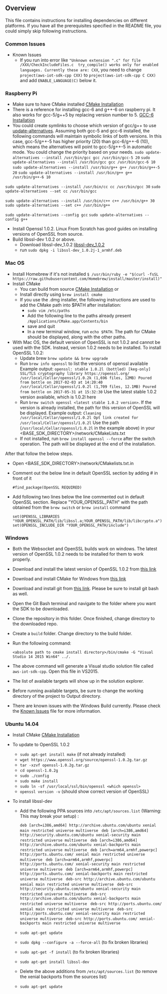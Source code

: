 ## Overview
This file contains instructions for installing dependencies on different platforms. If you have all the prerequisites specified in the README file, you could simply skip following instructions. 


### Common Issues
  * Known Issues
    * If you run into error like `"Unknown extension ".c" for file /XXX/CheckIncludeFiles.c  try_compile() works only for enabled languages. Currently these are: CXX`,  you need to change `project(aws-iot-sdk-cpp CXX)` to `project(aws-iot-sdk-cpp C CXX)` and add `ENABLE_LANGUAGE(C)` below it. 


### Raspberry Pi

  * Make sure to have CMake installed [CMake Installation](https://cmake.org/install/)
  * There is a reference for installing gcc-6 and g++-6 on raspberry pi. It also works for gcc-5/g++5 by replacing version number to 5. [GCC-6 Installation](https://solarianprogrammer.com/2016/06/24/raspberry-pi-raspbian-install-gcc-compile-cpp-14-and-cpp-17-programs/)
  * You could create symlinks to choose which version of gcc/g++ to use [update-alternatives](https://linux.die.net/man/8/update-alternatives). Assuming both gcc-5 and gcc-6 installed, the following commands will maintain symbolic links of both versions. In this case, gcc-5/g++-5 has higher priority (20) than gcc-6/g++-6 (10), which means the alternatives will point to gcc-5/g++-5 in automatic mode. You could change the priority based on your needs.
  `sudo update-alternatives --install /usr/bin/gcc gcc /usr/bin/gcc-5 20`
  `sudo update-alternatives --install /usr/bin/gcc gcc /usr/bin/gcc-6 10`
  `sudo update-alternatives --install /usr/bin/g++ g++ /usr/bin/g++-5 20`
  `sudo update-alternatives --install /usr/bin/g++ g++ /usr/bin/g++-6 10`
 
  `sudo update-alternatives --install /usr/bin/cc cc /usr/bin/gcc 30`
  `sudo update-alternatives --set cc /usr/bin/gcc`
  
  `sudo update-alternatives --install /usr/bin/c++ c++ /usr/bin/g++ 30`
 ` sudo update-alternatives --set c++ /usr/bin/g++`
    
 `sudo update-alternatives --config gcc`
 `sudo update-alternatives --config g++`
  * Install Openssl 1.0.2. Linux From Scratch has good guides on installing versions of OpenSSL from source. 
  * Build libssl-dev 1.0.2 or above.
    * Download libssl-dev_1.0.2 [libssl-dev_1.0.2](http://mirrors.manchester.m247.com/raspbian/pool/main/o/openssl/libssl-dev_1.0.2j-1_armhf.deb)
    * run `sudo dpkg -i libssl-dev_1.0.2j-1_armhf.deb`

### Mac OS
  * Install Homebrew if it's not installed `$ /usr/bin/ruby -e "$(curl -fsSL https://raw.githubusercontent.com/Homebrew/install/master/install)"`
  * Install CMake 
    * You can build from source [CMake Installation](https://cmake.org/install/) or
    * Install directly using `brew install cmake`
    * If you use the .dmg installer, the following instructions are used to add the CMake path into $PATH after installation:
      * `sudo vim /etc/paths`
      * Add the following line to the paths already present `/Applications/CMake.app/Contents/bin`
      * save and quit
      * In a new terminal window, run `echo $PATH`. The path for CMake should be displayed, along with the other paths. 
  * With Mac OS, the default version of OpenSSL is not 1.0.2 and cannot be used with the SDK. Instead, version 1.0.2 needs to be installed.
    To install OpenSSL 1.0.2:
    * Update brew `brew update && brew upgrade`
    * Run `brew info openssl` to list the versions of openssl available
      Example output:
      `openssl: stable 1.0.2l (bottled) [keg-only]
       SSL/TLS cryptography library
       https://openssl.org/
       /usr/local/Cellar/openssl/1.0.2k (1,696 files, 12MB)
         Poured from bottle on 2017-02-03 at 14:20:40
       /usr/local/Cellar/openssl/1.0.2l (1,709 files, 12.1MB)
         Poured from bottle on 2017-05-31 at 15:32:30`
      Use the latest stable 1.0.2 version available, which is 1.0.2l here   
    * Run `brew switch openssl <latest stable 1.0.2 version>`. If the version is already installed, the path for this version of OpenSSL will be displayed.
      Example output:
      `Cleaning /usr/local/Cellar/openssl/1.0.2l
       Opt link created for /usr/local/Cellar/openssl/1.0.2l`
      Use the path (`/usr/local/Cellar/openssl/1.0.2l` in the example above) in your <BASE_SDK_DIRECTORY>/network/CMakeLists.txt 
    * If not installed, run `brew install openssl --force`  after the switch operation. The path will be displayed at the end of the installation. 
  
  After that follow the below steps.
  
  * Open <BASE_SDK_DIRECTORY>/network/CMakelists.txt.in
  * Comment out the below line in default OpenSSL section by adding # in front of it
  
    `#find_package(OpenSSL REQUIRED)`
  
  * Add following two lines below the line commented out in default OpenSSL section. Replace "YOUR_OPENSSL_PATH" with the path obtained from the `brew switch` or `brew install` command
  
    `set(OPENSSL_LIBRARIES "YOUR_OPENSSL_PATH/lib/libssl.a;YOUR_OPENSSL_PATH/lib/libcrypto.a")`
    `set(OPENSSL_INCLUDE_DIR "YOUR_OPENSSL_PATH/include")`    
    
### Windows

  * Both the Websocket and OpenSSL builds work on windows. The latest version of OpenSSL 1.0.2 needs to be installed for them to work properly.
  * Download and install the latest version of OpenSSL 1.0.2 from [this link](https://slproweb.com/products/Win32OpenSSL.html)
  * Download and install CMake for Windows from [this link](https://cmake.org/download/)
  * Download and install git from [this link](https://git-scm.com/downloads). Please be sure to install git bash as well.
  * Open the Git Bash terminal and navigate to the folder where you want the SDK to be downloaded.
  * Clone the repository in this folder. Once finished, change directory to the downloaded repo.
  * Create a `build` folder. Change directory to the build folder.
  * Run the following command:
  
  	`<absolute path to cmake install directory>/bin/cmake -G "Visual Studio 14 2015 Win64" ../.`
  	
  * The above command will generate a Visual studio solution file called `aws-iot-sdk-cpp`. Open this file in VS2015.
  * The list of available targets will show up in the solution explorer.
  * Before running available targets, be sure to change the working directory of the project to Output directory.
  * There are known issues with the Windows Build currently. Please check the [Known Issues](https://github.com/aws/aws-iot-device-sdk-cpp/blob/master/KnownIssues.md) file for more information.

### Ubuntu 14.04
  * Install CMake [CMake Installation](https://cmake.org/install/)
  * To update to OpenSSL 1.0.2
    
    * `sudo apt-get install make` (if not already installed)
    * `wget https://www.openssl.org/source/openssl-1.0.2g.tar.gz` 
    * `tar -xzvf openssl-1.0.2g.tar.gz` 
    * `cd openssl-1.0.2g`
    * `sudo ./config` 
    * `sudo make install`
    * `sudo ln -sf /usr/local/ssl/bin/openssl <which openssl>`
    * `openssl version -v` (should show correct version of OpenSSL)

  * To install libssl-dev
    * Add the following PPA sources into `/etc/apt/sources.list` (Warning: This may break your setup) : 

      `deb [arch=i386,amd64] http://archive.ubuntu.com/ubuntu xenial main restricted universe multiverse `
      `deb [arch=i386,amd64] http://security.ubuntu.com/ubuntu xenial-security main restricted universe multiverse `
      `deb [arch=i386,amd64] http://archive.ubuntu.com/ubuntu xenial-backports main restricted universe multiverse `
      `deb [arch=arm64,armhf,powerpc] http://ports.ubuntu.com/ xenial main restricted universe multiverse `
      `deb [arch=arm64,armhf,powerpc] http://ports.ubuntu.com/ xenial-security main restricted universe multiverse `
      `deb [arch=arm64,armhf,powerpc] http://ports.ubuntu.com/ xenial-backports main restricted universe multiverse `
      `deb-src http://archive.ubuntu.com/ubuntu xenial main restricted universe multiverse `
      `deb-src http://security.ubuntu.com/ubuntu xenial-security main restricted universe multiverse `
      `deb-src http://archive.ubuntu.com/ubuntu xenial-backports main restricted universe multiverse `
      `deb-src http://ports.ubuntu.com/ xenial main restricted universe multiverse `
      `deb-src http://ports.ubuntu.com/ xenial-security main restricted universe multiverse `
      `deb-src http://ports.ubuntu.com/ xenial-backports main restricted universe multiverse `

    * `sudo apt-get update`
    * `sudo dpkg --configure -a --force-all`  (to fix broken libraries)
    * `sudo apt-get -f install` (to fix broken libraries)
    * `sudo apt-get install libssl-dev`
    * Delete the above additions from `/etc/apt/sources.list` (to remove the xenial backports from the sources list) 
    * `sudo apt-get update`
